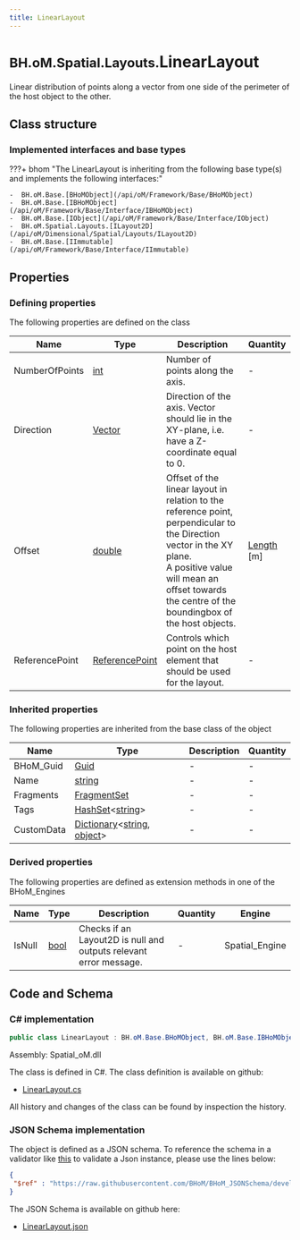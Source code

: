 ```yaml
---
title: LinearLayout
---
```


# <small>BH.oM.Spatial.Layouts.</small>**LinearLayout**

Linear distribution of points along a vector from one side of the perimeter of the host object to the other.

## Class structure

### Implemented interfaces and base types

???+ bhom "The LinearLayout is inheriting from the following base type(s) and implements the following interfaces:"

    -  BH.oM.Base.[BHoMObject](/api/oM/Framework/Base/BHoMObject)
    -  BH.oM.Base.[IBHoMObject](/api/oM/Framework/Base/Interface/IBHoMObject)
    -  BH.oM.Base.[IObject](/api/oM/Framework/Base/Interface/IObject)
    -  BH.oM.Spatial.Layouts.[ILayout2D](/api/oM/Dimensional/Spatial/Layouts/ILayout2D)
    -  BH.oM.Base.[IImmutable](/api/oM/Framework/Base/Interface/IImmutable)


## Properties



### Defining properties

The following properties are defined on the class

| Name             | Type             | Description      | Quantity         |
|------------------|------------------|------------------|------------------|
| NumberOfPoints | [int](https://learn.microsoft.com/en-us/dotnet/api/System.Int32?view=netstandard-2.0) | Number of points along the axis. | - |
| Direction | [Vector](/api/oM/Dimensional/Geometry/Vector/Vector) | Direction of the axis. Vector should lie in the XY-plane, i.e. have a Z-coordinate equal to 0. | - |
| Offset | [double](https://learn.microsoft.com/en-us/dotnet/api/System.Double?view=netstandard-2.0) | Offset of the linear layout in relation to the reference point, perpendicular to the Direction vector in the XY plane.<br>A positive value will mean an offset towards the centre of the boundingbox of the host objects. | [Length](/api/oM/Dimensional/Quantities/Attributes/Length) [m] |
| ReferencePoint | [ReferencePoint](/api/oM/Dimensional/Spatial/Layouts/Enums/ReferencePoint) | Controls which point on the host element that should be used for the layout. | - |


### Inherited properties
The following properties are inherited from the base class of the object

| Name             | Type             | Description      | Quantity         |
|------------------|------------------|------------------|------------------|
| BHoM_Guid | [Guid](https://learn.microsoft.com/en-us/dotnet/api/System.Guid?view=netstandard-2.0) | - | - |
| Name | [string](https://learn.microsoft.com/en-us/dotnet/api/System.String?view=netstandard-2.0) | - | - |
| Fragments | [FragmentSet](/api/oM/Framework/Base/FragmentSet) | - | - |
| Tags | [HashSet](https://learn.microsoft.com/en-us/dotnet/api/System.Collections.Generic.HashSet-1?view=netstandard-2.0)&lt;[string](https://learn.microsoft.com/en-us/dotnet/api/System.String?view=netstandard-2.0)&gt; | - | - |
| CustomData | [Dictionary](https://learn.microsoft.com/en-us/dotnet/api/System.Collections.Generic.Dictionary-2?view=netstandard-2.0)&lt;[string](https://learn.microsoft.com/en-us/dotnet/api/System.String?view=netstandard-2.0), [object](https://learn.microsoft.com/en-us/dotnet/api/System.Object?view=netstandard-2.0)&gt; | - | - |


### Derived properties

The following properties are defined as extension methods in one of the BHoM_Engines

| Name             | Type             | Description      | Quantity         | Engine           |
|------------------|------------------|------------------|------------------|------------------|
| IsNull | [bool](https://learn.microsoft.com/en-us/dotnet/api/System.Boolean?view=netstandard-2.0) | Checks if an Layout2D is null and outputs relevant error message. | - | Spatial_Engine |


## Code and Schema

### C# implementation

``` C# title="C#"
public class LinearLayout : BH.oM.Base.BHoMObject, BH.oM.Base.IBHoMObject, BH.oM.Base.IObject, BH.oM.Spatial.Layouts.ILayout2D, BH.oM.Base.IImmutable
```

Assembly: Spatial_oM.dll

The class is defined in C#. The class definition is available on github:

- [LinearLayout.cs](https://github.com/BHoM/BHoM/blob/develop/Spatial_oM/Layouts\LinearLayout.cs)

All history and changes of the class can be found by inspection the history.
### JSON Schema implementation

The object is defined as a JSON schema. To reference the schema in a validator like [this](https://www.jsonschemavalidator.net/) to validate a Json instance, please use the lines below:

``` json title="JSON Schema"
{
 "$ref" : "https://raw.githubusercontent.com/BHoM/BHoM_JSONSchema/develop/Spatial_oM/Layouts/LinearLayout.json"
}
```

The JSON Schema is available on github here:

- [LinearLayout.json](https://github.com/BHoM/BHoM_JSONSchema/blob/develop/Spatial_oM/Layouts/LinearLayout.json)
